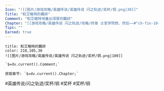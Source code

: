 ```yaml
---
Icon: "![[图片/游戏攻略/英雄传说/英雄传说 闪之轨迹/奖杯/铜.png|30]]"
Title: "和艾略特的羈絆"
Comment: "和艾略特培養出深厚的羈絆"
Chapter: "[[游戏攻略/英雄传说 闪之轨迹/攻略/终章 士官学院祭、然后——#^ch-fin-10-24-trophy-01|终章10/24]]"
Tips: ""
Earned: true
---
```

```ad-ed-sen-1-bronze
title: 和艾略特的羈絆
color: 210,105,30
![[图片/游戏攻略/英雄传说/英雄传说 闪之轨迹/奖杯/铜.png|100]]

`$=dv.current().Comment;`

获取章节: `$=dv.current().Chapter;`

```

#英雄传说/闪之轨迹/奖杯/铜 #奖杯 #奖杯/铜